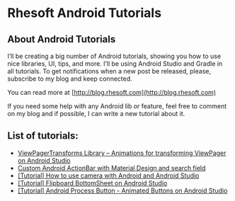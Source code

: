 # Rhesoft Android Tutorials

## About Android Tutorials

I’ll be creating a big number of Android tutorials, showing you how to use nice libraries, UI, tips, and more. I’ll be using Android Studio and Gradle in all tutorials. To get notifications when a new post be released, please, subscribe to my blog and keep connected.

You can read more at [http://blog.rhesoft.com](http://blog.rhesoft.com)

If you need some help with any Android lib or feature, feel free to comment on my blog and if possible, I can write a new tutorial about it.

## List of tutorials:

* [ViewPagerTransforms Library – Animations for transforming ViewPager on Android Studio](http://blog.rhesoft.com/2015/03/20/tutorial-viewpagertransforms-library-animations-for-transforming-viewpager-on-android-studio/)
* [Custom Android ActionBar with Material Design and search field](http://blog.rhesoft.com/2015/03/30/tutorial-android-actionbar-with-material-design-and-search-field/)
* [[Tutorial] How to use camera with Android and Android Studio](http://blog.rhesoft.com/2015/04/02/tutorial-how-to-use-camera-with-android-and-android-studio/)
* [[Tutorial] Flipboard BottomSheet on Android Studio](http://blog.rhesoft.com/2015/10/08/android-tutorial-flipboard-bottom-sheet/)
* [[Tutorial] Android Process Button - Animated Buttons on Android Studio](http://blog.rhesoft.com/2015/12/29/tutorial-android-process-button-animated-buttons-on-android-studio/)
